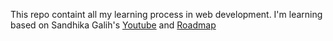 This repo containt all my learning process in web development.
I'm learning based on Sandhika Galih's [Youtube](https://www.youtube.com/webprogrammingUNPAS) and [Roadmap](https://roadmap.sh/r?id=655327c268ca602613290007)
